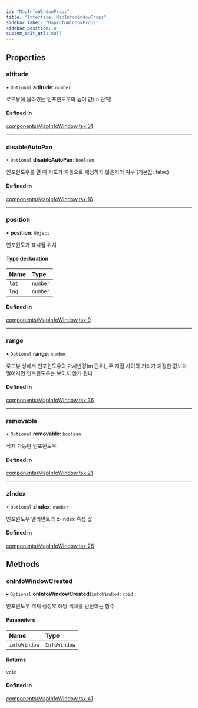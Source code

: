 ```yaml
---
id: "MapInfoWindowProps"
title: "Interface: MapInfoWindowProps"
sidebar_label: "MapInfoWindowProps"
sidebar_position: 0
custom_edit_url: null
---
```


## Properties

### altitude

• `Optional` **altitude**: `number`

로드뷰에 올라있는 인포윈도우의 높이 값(m 단위)

#### Defined in

[components/MapInfoWindow.tsx:31](https://github.com/JaeSeoKim/react-kakao-maps/blob/2648067/src/components/MapInfoWindow.tsx#L31)

___

### disableAutoPan

• `Optional` **disableAutoPan**: `boolean`

인포윈도우를 열 때 지도가 자동으로 패닝하지 않을지의 여부 (기본값: false)

#### Defined in

[components/MapInfoWindow.tsx:16](https://github.com/JaeSeoKim/react-kakao-maps/blob/2648067/src/components/MapInfoWindow.tsx#L16)

___

### position

• **position**: `Object`

인포윈도가 표시될 위치

#### Type declaration

| Name | Type |
| :------ | :------ |
| `lat` | `number` |
| `lng` | `number` |

#### Defined in

[components/MapInfoWindow.tsx:9](https://github.com/JaeSeoKim/react-kakao-maps/blob/2648067/src/components/MapInfoWindow.tsx#L9)

___

### range

• `Optional` **range**: `number`

로드뷰 상에서 인포윈도우의 가시반경(m 단위), 두 지점 사이의 거리가 지정한 값보다 멀어지면 인포윈도우는 보이지 않게 된다

#### Defined in

[components/MapInfoWindow.tsx:36](https://github.com/JaeSeoKim/react-kakao-maps/blob/2648067/src/components/MapInfoWindow.tsx#L36)

___

### removable

• `Optional` **removable**: `boolean`

삭제 가능한 인포윈도우

#### Defined in

[components/MapInfoWindow.tsx:21](https://github.com/JaeSeoKim/react-kakao-maps/blob/2648067/src/components/MapInfoWindow.tsx#L21)

___

### zIndex

• `Optional` **zIndex**: `number`

인포윈도우 엘리먼트의 z-index 속성 값

#### Defined in

[components/MapInfoWindow.tsx:26](https://github.com/JaeSeoKim/react-kakao-maps/blob/2648067/src/components/MapInfoWindow.tsx#L26)

## Methods

### onInfoWindowCreated

▸ `Optional` **onInfoWindowCreated**(`infoWindow`): `void`

인포윈도우 객체 생성후 해당 객체를 반환하는 함수

#### Parameters

| Name | Type |
| :------ | :------ |
| `infoWindow` | `InfoWindow` |

#### Returns

`void`

#### Defined in

[components/MapInfoWindow.tsx:41](https://github.com/JaeSeoKim/react-kakao-maps/blob/2648067/src/components/MapInfoWindow.tsx#L41)
